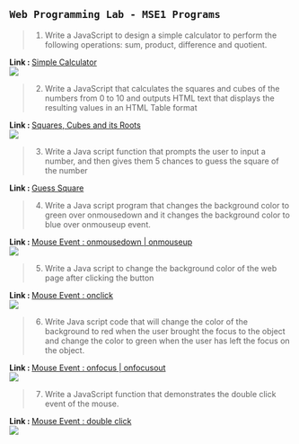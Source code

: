 ## `Web Programming Lab - MSE1 Programs`

> 1. Write a JavaScript to design a simple calculator to perform the 
following operations: sum, product, difference and quotient.

<div>
  <strong>Link : </strong>
  <a href="https://github.com/sachindsilva16/WebP-Lab-Code/blob/main/WEB_MSE01/01_EJS.html">Simple Calculator</a>
  <div>
  <img src="https://github.com/sachindsilva16/WebP-Lab-Code/blob/main/WEB_MSE01/img/01.png">
  </div>
 </div>

> 2. Write a JavaScript that calculates the squares and cubes of the 
numbers from 0 to 10 and outputs HTML text that displays the resulting
values in an HTML Table format

<div>
  <strong>Link : </strong>
  <a href="https://github.com/sachindsilva16/WebP-Lab-Code/blob/main/WEB_MSE01/02_EJS.html">Squares, Cubes and its Roots</a>
  <div>
  <img src="https://github.com/sachindsilva16/WebP-Lab-Code/blob/main/WEB_MSE01/img/02.png">
  </div>
 </div>

> 3. Write a Java script function that prompts the user to input a number, 
and then gives them 5 chances to guess the square of the number

<div>
  <strong>Link : </strong>
  <a href="https://github.com/sachindsilva16/WebP-Lab-Code/blob/main/WEB_MSE01/03_EJS.html">Guess Square</a>
 </div>


> 4. Write a Java script program that changes the background color to
green over onmousedown and it changes the background color to blue
over onmouseup event.
<div>
  <strong>Link : </strong>
  <a href="https://github.com/sachindsilva16/WebP-Lab-Code/blob/main/WEB_MSE01/04_EJS.html">Mouse Event : onmousedown | onmouseup</a>
  <div>
  <img src="https://github.com/sachindsilva16/WebP-Lab-Code/blob/main/WEB_MSE01/img/04.png">
  </div>
 </div>

> 5. Write a Java script to change the background color of the web page 
after clicking the button

<div>
  <strong>Link : </strong>
  <a href="https://github.com/sachindsilva16/WebP-Lab-Code/blob/main/WEB_MSE01/05_EJS.html">Mouse Event : onclick</a>
  <div>
  <img src="https://github.com/sachindsilva16/WebP-Lab-Code/blob/main/WEB_MSE01/img/05.png">
  </div>
 </div>

> 6. Write Java script code that will change the color of the background to
red when the user brought the focus to the object and change the color
to green when the user has left the focus on the object.

<div>
  <strong>Link : </strong>
  <a href="https://github.com/sachindsilva16/WebP-Lab-Code/blob/main/WEB_MSE01/06_EJS.html">Mouse Event : onfocus | onfocusout</a>
  <div>
  <img src="https://github.com/sachindsilva16/WebP-Lab-Code/blob/main/WEB_MSE01/img/06.png">
  </div>
 </div>


> 7. Write a JavaScript function that demonstrates the double click event 
of the mouse.

<div>
  <strong>Link : </strong>
  <a href="https://github.com/sachindsilva16/WebP-Lab-Code/blob/main/WEB_MSE01/07_EJS.html">Mouse Event : double click</a>
  <div>
  <img src="https://github.com/sachindsilva16/WebP-Lab-Code/blob/main/WEB_MSE01/img/07.png">
  </div>
 </div>

